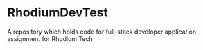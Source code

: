 # RhodiumDevTest
A repository which holds code for full-stack developer application assignment for Rhodium Tech
